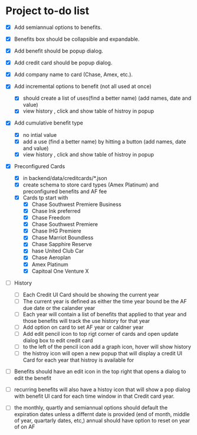 # Project to-do list


- [x] Add semiannual options to benefits.
- [x] Benefits box should be collapsible and expandable.
- [x] Add benefit should be popup dialog.
- [x] Add credit card should be popup dialog.
- [x] Add company name to card (Chase, Amex, etc.).
- [x] Add incremental options to benefit (not all used at once)
    - [x] should create a list of uses(find a better name) (add names, date and value)
    - [x] view history , click and show table of histroy in popup
- [x] Add cumulative benefit type
    - [x] no intial value
    - [x] add a use (find a better name)  by hitting a button (add names, date and value)
    - [x] view history , click and show table of histroy in popup
- [x] Preconfigured Cards 
    - [x] in backend/data/creditcards/*.json
    - [x] create schema to store card types (Amex Platinum) and preconfigured benefits and AF fee
    - [x] Cards tp start with
        - [x] Chase Southwest Premiere Business 
        - [x] Chase Ink preferred  
        - [x] Chase Freedom
        - [x] Chase Southwest Premiere
        - [x] Chase IHG Premiere
        - [x] Chase Marriot Boundless
        - [x] Chase Sapphire Reserve
        - [x] hase United Club Car
        - [x] Chase Aeroplan
        - [x] Amex Platinum
        - [x] Capitoal One Venture X
- [ ] History
    - [ ] Each Credit UI Card should be showing the current year
    - [ ] The current year is defined as either the time year bound be the AF due date or the calander year
    - [ ] Each year will contain a list of benefits that applied to that year and those benefits will track the use history for that year
    - [ ] Add option on card to set AF year or caldner year
    - [ ] Add edit pencil icon to top rigt corner of cards and open update dialog box to edit credit card
    - [ ] to the left of the pencil icon add a graph icon, hover will show history
    - [ ] the histroy icon will open a new popup that will display a credit UI Card for each year that histroy is available for
- [ ] Benefits should have an edit icon in the top right that opens a dialog to edit the benefit
- [ ] recurring benefits will also have a histoy icon that will show a pop dialog with benefit UI card for each time window in that Credit card year.
- [ ] the monthly, quartly and semiannual options should default the expiration dates unless a differnt date is provided (end of month, middle of year, quartarly dates, etc,) annual should have option to reset on year of on AF




